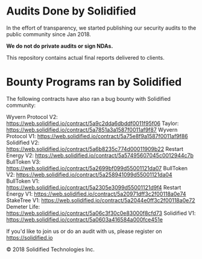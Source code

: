 # Audits Done by Solidified

In the effort of transparency, we started publishing our security audits to the public community since Jan 2018.

**We do not do private audits or sign NDAs.**

This repository contains actual final reports delivered to clients.


# Bounty Programs ran by Solidified

The following contracts have also ran a bug bounty with Solidified community:

Wyvern Protocol V2: https://web.solidified.io/contract/5a9c2dda6dbddf0011f95f06
Taylor: https://web.solidified.io/contract/5a7851a3a1587f0011af9f87
Wyvern Protocol V1: https://web.solidified.io/contract/5a75e8f9a1587f0011af9f86
Solidified V2: https://web.solidified.io/contract/5a6b8235c774d00011909b22
Restart Energy V2: https://web.solidified.io/contract/5a57495607045c0012944c7b
BullToken V3: https://web.solidified.io/contract/5a2699bf099d55001121da07
BullToken V2: https://web.solidified.io/contract/5a258941099d55001121da04
BullToken V1: https://web.solidified.io/contract/5a2305e3099d55001121d9f4
Restart Energy V1: https://web.solidified.io/contract/5a20971dff3c2f00118a0e74
StakeTree V1: https://web.solidified.io/contract/5a2044e0ff3c2f00118a0e72
Demeter Life: https://web.solidified.io/contract/5a06c3f30c0e83000f8cfd73
Solidified V1: https://web.solidified.io/contract/5a0603a416584a000fce451e


If you'd like to join us or do an audit with us, please register on https://solidified.io


© 2018 Solidified Technologies Inc.